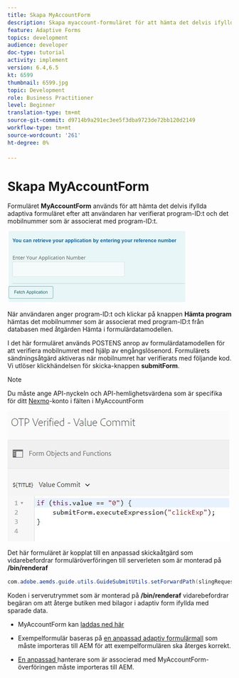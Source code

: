 ```yaml
---
title: Skapa MyAccountForm
description: Skapa myaccount-formuläret för att hämta det delvis ifyllda formuläret vid lyckad verifiering av program-ID och telefonnummer.
feature: Adaptive Forms
topics: development
audience: developer
doc-type: tutorial
activity: implement
version: 6.4,6.5
kt: 6599
thumbnail: 6599.jpg
topic: Development
role: Business Practitioner
level: Beginner
translation-type: tm+mt
source-git-commit: d9714b9a291ec3ee5f3dba9723de72bb120d2149
workflow-type: tm+mt
source-wordcount: '261'
ht-degree: 0%

---
```




# Skapa MyAccountForm

Formuläret **MyAccountForm** används för att hämta det delvis ifyllda adaptiva formuläret efter att användaren har verifierat program-ID:t och det mobilnummer som är associerat med program-ID:t.

![mitt kontoformulär](assets/6599.JPG)

När användaren anger program-ID:t och klickar på knappen **Hämta program** hämtas det mobilnummer som är associerat med program-ID:t från databasen med åtgärden Hämta i formulärdatamodellen.

I det här formuläret används POSTENS anrop av formulärdatamodellen för att verifiera mobilnumret med hjälp av engångslösenord. Formulärets sändningsåtgärd aktiveras när mobilnumret har verifierats med följande kod. Vi utlöser klickhändelsen för skicka-knappen **submitForm**.

>[!NOTE]
> Du måste ange API-nyckeln och API-hemlighetsvärdena som är specifika för ditt [Nexmo](https://dashboard.nexmo.com/)-konto i fälten i MyAccountForm

![trigger-submit](assets/trigger-submit.JPG)



Det här formuläret är kopplat till en anpassad skickaåtgärd som vidarebefordrar formuläröverföringen till serverleten som är monterad på **/bin/renderaf**

```java
com.adobe.aemds.guide.utils.GuideSubmitUtils.setForwardPath(slingRequest,"/bin/renderaf",null,null);
```

Koden i serverutrymmet som är monterad på **/bin/renderaf** vidarebefordrar begäran om att återge butiken med bilagor i adaptiv form ifyllda med sparade data.


* MyAccountForm kan [laddas ned här](assets/my-account-form.zip)

* Exempelformulär baseras på [en anpassad adaptiv formulärmall](assets/custom-template-with-page-component.zip) som måste importeras till AEM för att exempelformulären ska återges korrekt.

* [En anpassad ](assets/custom-submit-my-account-form.zip) hanterare som är associerad med MyAccountForm-överföringen måste importeras till AEM.
